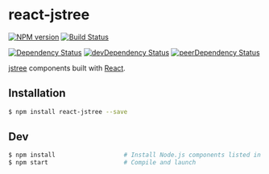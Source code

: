 # react-jstree

[![NPM version][npm-badge]][npm] [![Build Status][travis-ci-image]][travis-ci-url]

[![Dependency Status][deps-badge]][deps]
[![devDependency Status][dev-deps-badge]][dev-deps]
[![peerDependency Status][peer-deps-badge]][peer-deps]

[jstree](https://github.com/vakata/jstree) components built with [React](http://facebook.github.io/react/).

## Installation

```sh
$ npm install react-jstree --save
```

## Dev

```sh
$ npm install                   # Install Node.js components listed in ./package.json
$ npm start                     # Compile and launch
```

[npm-badge]: http://badge.fury.io/js/react-jstree.svg
[npm]: http://badge.fury.io/js/react-jstree

[deps-badge]: https://david-dm.org/luqin/react-jstree.svg
[deps]: https://david-dm.org/luqin/react-jstree

[dev-deps-badge]: https://david-dm.org/luqin/react-jstree/dev-status.svg
[dev-deps]: https://david-dm.org/luqin/react-jstree#info=devDependencies

[peer-deps-badge]: https://david-dm.org/luqin/react-jstree/peer-status.svg
[peer-deps]: https://david-dm.org/luqin/react-jstree#info=peerDependencies 

[travis-ci-image]: https://travis-ci.org/luqin/react-jstree.svg
[travis-ci-url]: https://travis-ci.org/luqin/react-jstree
